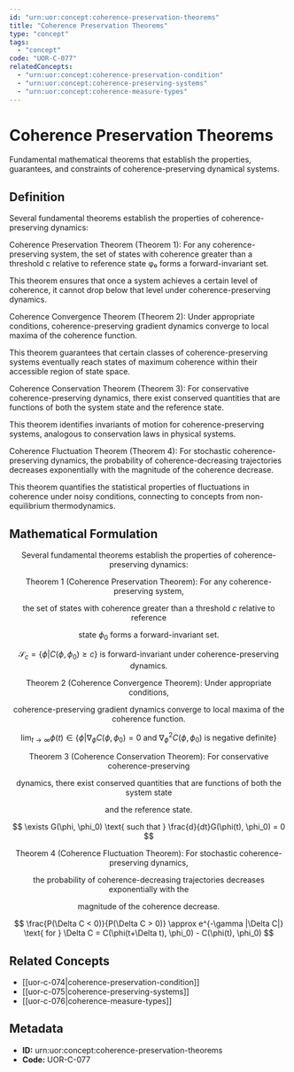 ```yaml
---
id: "urn:uor:concept:coherence-preservation-theorems"
title: "Coherence Preservation Theorems"
type: "concept"
tags:
  - "concept"
code: "UOR-C-077"
relatedConcepts:
  - "urn:uor:concept:coherence-preservation-condition"
  - "urn:uor:concept:coherence-preserving-systems"
  - "urn:uor:concept:coherence-measure-types"
---
```


# Coherence Preservation Theorems

Fundamental mathematical theorems that establish the properties, guarantees, and constraints of coherence-preserving dynamical systems.

## Definition

Several fundamental theorems establish the properties of coherence-preserving dynamics:

Coherence Preservation Theorem (Theorem 1): For any coherence-preserving system, the set of states with coherence greater than a threshold c relative to reference state φ₀ forms a forward-invariant set.

This theorem ensures that once a system achieves a certain level of coherence, it cannot drop below that level under coherence-preserving dynamics.

Coherence Convergence Theorem (Theorem 2): Under appropriate conditions, coherence-preserving gradient dynamics converge to local maxima of the coherence function.

This theorem guarantees that certain classes of coherence-preserving systems eventually reach states of maximum coherence within their accessible region of state space.

Coherence Conservation Theorem (Theorem 3): For conservative coherence-preserving dynamics, there exist conserved quantities that are functions of both the system state and the reference state.

This theorem identifies invariants of motion for coherence-preserving systems, analogous to conservation laws in physical systems.

Coherence Fluctuation Theorem (Theorem 4): For stochastic coherence-preserving dynamics, the probability of coherence-decreasing trajectories decreases exponentially with the magnitude of the coherence decrease.

This theorem quantifies the statistical properties of fluctuations in coherence under noisy conditions, connecting to concepts from non-equilibrium thermodynamics.

## Mathematical Formulation

$$
\text{Several fundamental theorems establish the properties of coherence-preserving dynamics:}
$$

$$
\text{Theorem 1 (Coherence Preservation Theorem): For any coherence-preserving system,}
$$

$$
\text{the set of states with coherence greater than a threshold } c \text{ relative to reference}
$$

$$
\text{state } \phi_0 \text{ forms a forward-invariant set.}
$$

$$
\mathcal{S}_c = \{\phi | C(\phi, \phi_0) \geq c\} \text{ is forward-invariant under coherence-preserving dynamics.}
$$

$$
\text{Theorem 2 (Coherence Convergence Theorem): Under appropriate conditions,}
$$

$$
\text{coherence-preserving gradient dynamics converge to local maxima of the coherence function.}
$$

$$
\lim_{t \to \infty} \phi(t) \in \{\phi | \nabla_\phi C(\phi, \phi_0) = 0 \text{ and } \nabla^2_\phi C(\phi, \phi_0) \text{ is negative definite}\}
$$

$$
\text{Theorem 3 (Coherence Conservation Theorem): For conservative coherence-preserving}
$$

$$
\text{dynamics, there exist conserved quantities that are functions of both the system state}
$$

$$
\text{and the reference state.}
$$

$$
\exists G(\phi, \phi_0) \text{ such that } \frac{d}{dt}G(\phi(t), \phi_0) = 0
$$

$$
\text{Theorem 4 (Coherence Fluctuation Theorem): For stochastic coherence-preserving dynamics,}
$$

$$
\text{the probability of coherence-decreasing trajectories decreases exponentially with the}
$$

$$
\text{magnitude of the coherence decrease.}
$$

$$
\frac{P(\Delta C < 0)}{P(\Delta C > 0)} \approx e^{-\gamma |\Delta C|} \text{ for } \Delta C = C(\phi(t+\Delta t), \phi_0) - C(\phi(t), \phi_0)
$$

## Related Concepts

- [[uor-c-074|coherence-preservation-condition]]
- [[uor-c-075|coherence-preserving-systems]]
- [[uor-c-076|coherence-measure-types]]

## Metadata

- **ID:** urn:uor:concept:coherence-preservation-theorems
- **Code:** UOR-C-077
